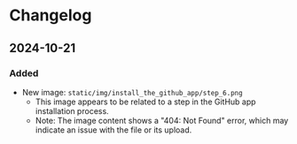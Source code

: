 

  # Changelog

## 2024-10-21

### Added
- New image: `static/img/install_the_github_app/step_6.png`
  - This image appears to be related to a step in the GitHub app installation process.
  - Note: The image content shows a "404: Not Found" error, which may indicate an issue with the file or its upload.

  